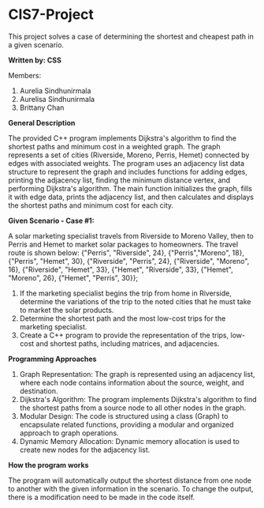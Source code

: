 # CIS7-Project
This project solves a case of determining the shortest and cheapest path in a given scenario. 

**Written by: CSS**

Members: 
1. Aurelia Sindhunirmala
2. Aurelisa Sindhunirmala
3. Brittany Chan
   
**General Description**

The provided C++ program implements Dijkstra's algorithm to find the shortest paths and minimum cost in a weighted graph. The graph represents a set of cities (Riverside, Moreno, Perris, Hemet) connected by edges with associated weights. The program uses an adjacency list data structure to represent the graph and includes functions for adding edges, printing the adjacency list, finding the minimum distance vertex, and performing Dijkstra's algorithm. The main function initializes the graph, fills it with edge data, prints the adjacency list, and then calculates and displays the shortest paths and minimum cost for each city.

**Given Scenario - Case #1:**

A solar marketing specialist travels from Riverside to Moreno Valley, then to Perris and Hemet to market solar packages to homeowners. The travel route is shown below:
{"Perris", "Riverside", 24}, {"Perris","Moreno", 18}, {"Perris", "Hemet", 30}, {"Riverside", "Perris", 24}, {"Riverside", "Moreno", 16}, {"Riverside", "Hemet", 33}, {"Hemet", "Riverside", 33}, {"Hemet", "Moreno", 26}, {"Hemet", "Perris", 30}};

1. If the marketing specialist begins the trip from home in Riverside, determine the variations of the trip to the noted cities that he must take to market the solar products.
2. Determine the shortest path and the most low-cost trips for the marketing specialist.
3. Create a C++ program to provide the representation of the trips, low-cost and shortest paths, including matrices, and adjacencies.

**Programming Approaches**

1. Graph Representation: The graph is represented using an adjacency list, where each node contains information about the source, weight, and destination.
2. Dijkstra's Algorithm: The program implements Dijkstra's algorithm to find the shortest paths from a source node to all other nodes in the graph.
3. Modular Design: The code is structured using a class (Graph) to encapsulate related functions, providing a modular and organized approach to graph operations.
4. Dynamic Memory Allocation: Dynamic memory allocation is used to create new nodes for the adjacency list.

**How the program works**

The program will automatically output the shortest distance from one node to another with the given information in the scenario. To change the output, there is a modification need to be made in the code itself. 
